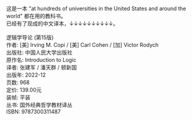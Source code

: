 <br/>
<!-- 如果一定要选择一本作为起点的话，那无疑是这本「Introduction to Logic」了。-->
<br/>
这是一本 "at hundreds of universities in the United States and around the world" 都在用的教科书。
<br/>
已经有了现成的中文译本，↓↓↓↓↓↓↓↓↓↓。
<br/>
<br/>
逻辑学导论 (第15版)
<br/>
作者: [美] Irving M. Copi / [美] Carl Cohen / [加] Victor Rodych
<br/>
出版社: 中国人民大学出版社
<br/>
原作名: Introduction to Logic
<br/>
译者: 张建军 / 潘天群 / 顿新国
<br/>
出版年: 2022-12
<br/>
页数: 968
<br/>
定价: 139.00元
<br/>
装帧: 平装
<br/>
丛书: 国外经典哲学教材译丛
<br/>
ISBN: 9787300311487
<br/>

